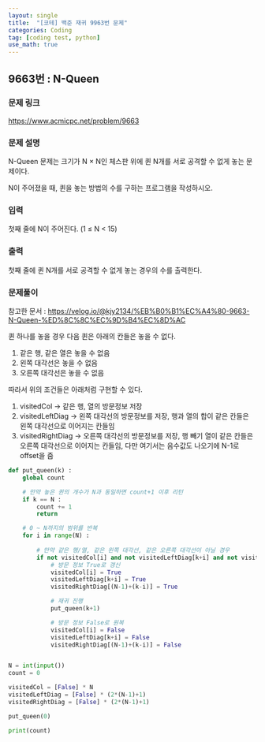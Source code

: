 ```yaml
---
layout: single
title:  "[코테] 백준 재귀 9963번 문제"
categories: Coding
tag: [coding test, python]
use_math: true
---
```


## 9663번 : N-Queen
### 문제 링크
<https://www.acmicpc.net/problem/9663>

### 문제 설명
N-Queen 문제는 크기가 N × N인 체스판 위에 퀸 N개를 서로 공격할 수 없게 놓는 문제이다.

N이 주어졌을 때, 퀸을 놓는 방법의 수를 구하는 프로그램을 작성하시오.

### 입력
첫째 줄에 N이 주어진다. (1 ≤ N < 15)

### 출력
첫째 줄에 퀸 N개를 서로 공격할 수 없게 놓는 경우의 수를 출력한다.

### 문제풀이
참고한 문서 : <https://velog.io/@kjy2134/%EB%B0%B1%EC%A4%80-9663-N-Queen-%ED%8C%8C%EC%9D%B4%EC%8D%AC>

퀸 하나를 놓을 경우 다음 퀸은 아래의 칸들은 놓을 수 없다.

1. 같은 행, 같은 열은 놓을 수 없음
2. 왼쪽 대각선은 놓을 수 없음
3. 오른쪽 대각선은 놓을 수 없음

따라서 위의 조건들은 아래처럼 구현할 수 있다.
1. visitedCol -> 같은 행, 열의 방문정보 저장
2. visitedLeftDiag -> 왼쪽 대각선의 방문정보를 저장, 행과 열의 합이 같은 칸들은 왼쪽 대각선으로 이어지는 칸들임
3. visitedRightDiag -> 오른쪽 대각선의 방문정보를 저장, 행 빼기 열이 같은 칸들은 오른쪽 대각선으로 이어지는 칸들임, 다만 여기서는 음수값도 나오기에 N-1로 offset을 줌

```python
def put_queen(k) :
    global count

    # 만약 놓은 퀸의 개수가 N과 동일하면 count+1 이후 리턴
    if k == N : 
        count += 1
        return

    # 0 ~ N까지의 범위를 반복
    for i in range(N) :
        
        # 만약 같은 행/열, 같은 왼쪽 대각선, 같은 오른쪽 대각선이 아닐 경우
        if not visitedCol[i] and not visitedLeftDiag[k+i] and not visitedRightDiag[(N-1)+(k-i)] :
            # 방문 정보 True로 갱신
            visitedCol[i] = True
            visitedLeftDiag[k+i] = True
            visitedRightDiag[(N-1)+(k-i)] = True

            # 재귀 진행
            put_queen(k+1)

            # 방문 정보 False로 원복
            visitedCol[i] = False
            visitedLeftDiag[k+i] = False
            visitedRightDiag[(N-1)+(k-i)] = False


N = int(input())
count = 0

visitedCol = [False] * N
visitedLeftDiag = [False] * (2*(N-1)+1)
visitedRightDiag = [False] * (2*(N-1)+1)

put_queen(0) 

print(count)
```
